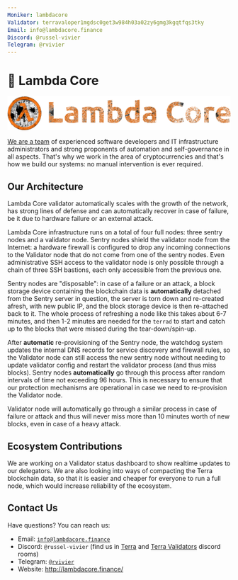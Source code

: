 ```yaml
---
Moniker: lambdacore
Validator: terravaloper1mgdsc0get3w984h03a02zy6gmg3kgqtfqs3tky
Email: info@lambdacore.finance
Discord: @russel-vivier
Telegram: @rvivier
---
```


# 🚀 Lambda Core

![](./lambda-title.png)

[We are a team](http://lambdacore.finance/) of experienced software developers and IT infrastructure administrators and strong proponents of automation and self-governance in all aspects. That's why we work in the area of cryptocurrencies and that's how we build our systems: no manual intervention is ever required.

## Our Architecture

Lambda Core validator automatically scales with the growth of the network, has strong lines of defense and can automatically recover in case of failure, be it due to hardware failure or an external attack.

Lambda Core infrastructure runs on a total of four full nodes: three sentry nodes and a validator node. Sentry nodes shield the validator node from the Internet: a hardware firewall is configured to drop any incoming connections to the Validator node that do not come from one of the sentry nodes. Even administrative SSH access to the validator node is only possible through a chain of three SSH bastions, each only accessible from the previous one.

Sentry nodes are "disposable": in case of a failure or an attack, a block storage device containing the blockchain data is **automatically** detached from the Sentry server in question, the server is torn down and re-created afresh, with new public IP, and the block storage device is then re-attached back to it. The whole process of refreshing a node like this takes about 6-7 minutes, and then 1-2 minutes are needed for the `terrad` to start and catch up to the blocks that were missed during the tear-down/spin-up.

After **automatic** re-provisioning of the Sentry node, the watchdog system updates the internal DNS records for service discovery and firewall rules, so the Validator node can still access the new sentry node without needing to update validator config and restart the validator process (and thus miss blocks). Sentry nodes **automatically** go through this process after random intervals of time not exceeding 96 hours. This is necessary to ensure that our protection mechanisms are operational in case we need to re-provision the Validator node.

Validator node will automatically go through a similar process in case of failure or attack and thus will never miss more than 10 minutes worth of new blocks, even in case of a heavy attack.

## Ecosystem Contributions

We are working on a Validator status dashboard to show realtime updates to our delegators. We are also looking into ways of compacting the Terra blockchain data, so that it is easier and cheaper for everyone to run a full node, which would increase reliability of the ecosystem.

## Contact Us

Have questions? You can reach us:

- Email: [`info@lambdacore.finance`](mailto:info@lambdacore.finance)
- Discord: `@russel-vivier` (find us in [Terra](https://discord.gg/ftBEBurm) and [Terra Validators](https://discord.gg/TxsE6ryh) discord rooms)
- Telegram: [`@rvivier`](https://t.me/rvivier)
- Website: http://lambdacore.finance/
